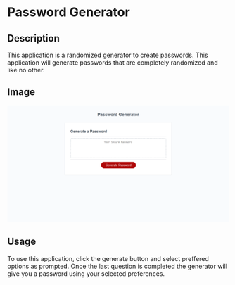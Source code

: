 # Password Generator

## Description

This application is a randomized generator to create passwords. This application will generate passwords that are completely randomized and like no other.

## Image
![alt text](assets/images/capture%20of%20webby.png)

## Usage

To use this application, click the generate button and select preffered options as prompted. Once the last question is completed the generator will give you a password using your selected preferences. 

    

    
    


